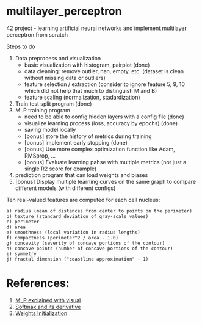 # multilayer_perceptron
42 project - learning artificial neural networks and implement multilayer perceptron from scratch

Steps to do

1. Data preprocess and visualization
    - basic visualization with histogram, pairplot (done)
    - data cleaning: remove outlier, nan, empty, etc. (dataset is clean without missing data or outliers)
    - feature selection / extraction (consider to ignore feature 5, 9, 10 which did not help that much to distinguish M and B)
    - feature scaling (normalization, stadardization)
2. Train test split program (done)
3. MLP training program
    - need to be able to config hidden layers with a config file (done)
    - visualize learning process (loss, accuracy by epochs) (done)
    - saving model locally
    - [bonus] store the history of metrics during training
    - [bonus] implement early stopping (done)
    - [bonus] Use more complex optimization function like Adam, RMSprop, ...
    - [bonus] Evaluate learning pahse with multiple metrics (not just a single R2 score for example)
4. prediction program that can load weights and biases
5. [bonus] Display multiple learning curves on the same graph to compare different models (with different configs)


Ten real-valued features are computed for each cell nucleus:

	a) radius (mean of distances from center to points on the perimeter)
	b) texture (standard deviation of gray-scale values)
	c) perimeter
	d) area
	e) smoothness (local variation in radius lengths)
	f) compactness (perimeter^2 / area - 1.0)
	g) concavity (severity of concave portions of the contour)
	h) concave points (number of concave portions of the contour)
	i) symmetry 
	j) fractal dimension ("coastline approximation" - 1)

# References:

1. [MLP explained with visual](https://medium.com/data-science/multilayer-perceptron-explained-a-visual-guide-with-mini-2d-dataset-0ae8100c5d1c)
2. [Softmax and its derivative](https://medium.com/data-science/derivative-of-the-softmax-function-and-the-categorical-cross-entropy-loss-ffceefc081d1)
3. [Weights Initialization](https://www.geeksforgeeks.org/machine-learning/weight-initialization-techniques-for-deep-neural-networks/)

